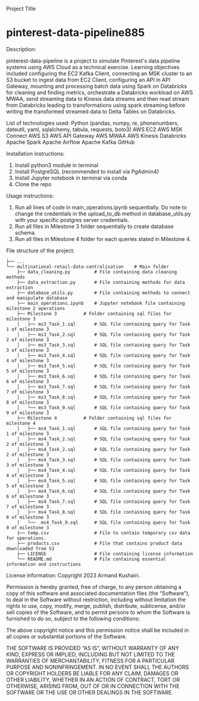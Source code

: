 Project Title

# pinterest-data-pipeline885

Description:

pinterest-data-pipeline is a project to simulate Pinterest's data pipeline systems using AWS Cloud as a technical exercise. Learning objectives included configuring the EC2 Kafka Client, connecting an MSK cluster to an S3 bucket to ingest data from EC2 Client, configuring an API in API Gateway, mounting and processing batch data using Spark on Databricks for cleaning and finding metrics, orchestrate a Databricks workload on AWS MWAA, send streaming data to Kinesis data streams and then read stream from Databricks leading to transformations using spark streaming before writing the transformed streamed data to Delta Tables on Databricks.


List of technologies used:
    Python (pandas, numpy, re, phonenumbers, dateutil, yaml, sqlalchemy, tabula, requests, boto3)
    AWS EC2
    AWS MSK Connect
    AWS S3
    AWS API Gateway
    AWS MWAA
    AWS Kinesis
    Databricks
    Apache Spark
    Apache Airflow
    Apache Kafka
    GitHub

Installation instructions:

1) Install python3 module in terminal
2) Install PostgreSQL (recommended to install via PgAdmin4)
3) Install Jupyter notebook in terminal via conda
4) Clone the repo


Usage instructions:

1) Run all lines of code in main_operations.ipynb sequentially. Do note to change the credentials in the upload_to_db method in database_utils.py with your specific postgres server credentials.
2) Run all files in Milestone 3 folder sequentially to create database schema. 
3) Run all files in Milestone 4 folder for each queries stated in Milestone 4.


File structure of the project:


    ├── ...
    └── multinational-retail-data-centralisation    # Main folder
        ├── data_cleaning.py         # File containing data cleaning methods
        ├── data_extraction.py       # File containing methods for data extraction
        ├── database_utils.py        # File containing methods to connect and manipulate database
        ├── main_operations.ipynb    # Jupyter notebook file containing milestone 2 operations
        ├── Milestone 3          # Folder containing sql files for milestone 3
        │   ├── ms3_Task_1.sql       # SQL file containing query for Task 1 of milestone 3
        │   ├── ms3_Task_2.sql       # SQL file containing query for Task 2 of milestone 3
        │   ├── ms3_Task_3.sql       # SQL file containing query for Task 3 of milestone 3
        │   ├── ms3_Task_4.sql       # SQL file containing query for Task 4 of milestone 3
        │   ├── ms3_Task_5.sql       # SQL file containing query for Task 5 of milestone 3
        │   ├── ms3_Task_6.sql       # SQL file containing query for Task 6 of milestone 3
        │   ├── ms3_Task_7.sql       # SQL file containing query for Task 7 of milestone 3
        │   ├── ms3_Task_8.sql       # SQL file containing query for Task 8 of milestone 3
        │   └── ms3_Task_9.sql       # SQL file containing query for Task 9 of milestone 3
        ├── Milestone 4          # Folder containing sql files for milestone 4
        │   ├── ms4_Task_1.sql       # SQL file containing query for Task 1 of milestone 3
        │   ├── ms4_Task_2.sql       # SQL file containing query for Task 2 of milestone 3
        │   ├── ms4_Task_2.sql       # SQL file containing query for Task 2 of milestone 3
        │   ├── ms4_Task_3.sql       # SQL file containing query for Task 3 of milestone 3
        │   ├── ms4_Task_4.sql       # SQL file containing query for Task 4 of milestone 3
        │   ├── ms4_Task_5.sql       # SQL file containing query for Task 5 of milestone 3
        │   ├── ms4_Task_6.sql       # SQL file containing query for Task 6 of milestone 3
        │   ├── ms4_Task_7.sql       # SQL file containing query for Task 7 of milestone 3
        │   ├── ms4_Task_8.sql       # SQL file containing query for Task 8 of milestone 3
        │   └──  ms4_Task_9.sql      # SQL file containing query for Task 9 of milestone 3
        ├── temp.csv                 # File to contain temporary csv data for operations.
        ├── products.csv             # File that contains product data downloaded from S3      
        ├── LICENSE                  # File containing license information  
        └── README.md                # File containing essential information and instructions




License information:
Copyright 2023 Armand Kushairi.

Permission is hereby granted, free of charge, to any person obtaining a copy of this software and associated documentation files (the “Software”), to deal in the Software without restriction, including without limitation the rights to use, copy, modify, merge, publish, distribute, sublicense, and/or sell copies of the Software, and to permit persons to whom the Software is furnished to do so, subject to the following conditions:

The above copyright notice and this permission notice shall be included in all copies or substantial portions of the Software.

THE SOFTWARE IS PROVIDED “AS IS”, WITHOUT WARRANTY OF ANY KIND, EXPRESS OR IMPLIED, INCLUDING BUT NOT LIMITED TO THE WARRANTIES OF MERCHANTABILITY, FITNESS FOR A PARTICULAR PURPOSE AND NONINFRINGEMENT. IN NO EVENT SHALL THE AUTHORS OR COPYRIGHT HOLDERS BE LIABLE FOR ANY CLAIM, DAMAGES OR OTHER LIABILITY, WHETHER IN AN ACTION OF CONTRACT, TORT OR OTHERWISE, ARISING FROM, OUT OF OR IN CONNECTION WITH THE SOFTWARE OR THE USE OR OTHER DEALINGS IN THE SOFTWARE.